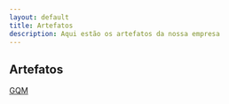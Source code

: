 ```yaml
---
layout: default
title: Artefatos
description: Aqui estão os artefatos da nossa empresa
---
```


## Artefatos

[GQM](https://docs.google.com/spreadsheets/d/1ed28xmp_KpCvqi9NUBlX12m5Km1NnOZqxzGvmnQedEU/edit?usp=sharing)
